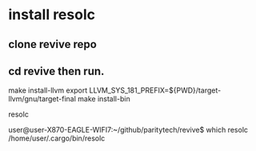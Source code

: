 # install resolc

## clone revive repo

## cd revive then run.

make install-llvm
export LLVM_SYS_181_PREFIX=${PWD}/target-llvm/gnu/target-final
make install-bin

resolc

user@user-X870-EAGLE-WIFI7:~/github/paritytech/revive$ which resolc
/home/user/.cargo/bin/resolc
